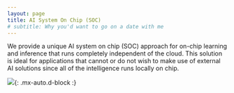 ```yaml
---
layout: page
title: AI System On Chip (SOC)
# subtitle: Why you'd want to go on a date with me
---
```


We provide a unique AI system on chip (SOC) approach for on-chip learning and inference that runs completely independent of the cloud. This solution is ideal for applications that cannot or do not wish to make use of external AI solutions since all of the intelligence runs locally on chip.

![](https://marcelvangerven.github.io/assets/img/ai-microchip.jpg){: .mx-auto.d-block :}